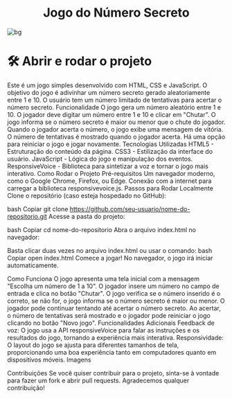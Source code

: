 <h1 align="center"> Jogo do Número Secreto </h1>

![bg](https://github.com/user-attachments/assets/5c5bfbbf-66ee-4f7e-a83d-2f12900aaa9c)

# 🛠️ Abrir e rodar o projeto
Este é um jogo simples desenvolvido com HTML, CSS e JavaScript.
O objetivo do jogo é adivinhar um número secreto gerado aleatoriamente entre 1 e 10.
O usuário tem um número limitado de tentativas para acertar o número secreto.
Funcionalidade
O jogo gera um número aleatório entre 1 e 10.
O jogador deve digitar um número entre 1 e 10 e clicar em "Chutar".
O jogo informa se o número secreto é maior ou menor que o chute do jogador.
Quando o jogador acerta o número, o jogo exibe uma mensagem de vitória.
O número de tentativas é mostrado quando o jogador acerta.
Há uma opção para reiniciar o jogo e jogar novamente.
Tecnologias Utilizadas
HTML5 - Estruturação do conteúdo da página.
CSS3 - Estilização da interface do usuário.
JavaScript - Lógica do jogo e manipulação dos eventos.
ResponsiveVoice - Biblioteca para sintetizar a voz e tornar o jogo mais interativo.
Como Rodar o Projeto
Pré-requisitos
Um navegador moderno, como o Google Chrome, Firefox, ou Edge.
Conexão com a internet para carregar a biblioteca responsivevoice.js.
Passos para Rodar Localmente
Clone o repositório (caso esteja hospedado no GitHub):

bash
Copiar
git clone https://github.com/seu-usuario/nome-do-repositorio.git
Acesse a pasta do projeto:

bash
Copiar
cd nome-do-repositorio
Abra o arquivo index.html no navegador:

Basta clicar duas vezes no arquivo index.html ou usar o comando:
bash
Copiar
open index.html
Comece a jogar!
No navegador, o jogo irá iniciar automaticamente.

Como Funciona
O jogo apresenta uma tela inicial com a mensagem "Escolha um número de 1 a 10".
O jogador insere um número no campo de entrada e clica no botão "Chutar".
O jogo verifica se o número inserido é o correto, se não for, o jogo informa se o número secreto é maior ou menor.
O jogador pode continuar tentando até acertar o número secreto.
Ao acertar, o número de tentativas será mostrado e o jogador pode reiniciar o jogo clicando no botão "Novo jogo".
Funcionalidades Adicionais
Feedback de voz: O jogo usa a API responsiveVoice para falar as instruções e os resultados do jogo, tornando a experiência mais interativa.
Responsividade: O layout do jogo se ajusta para diferentes tamanhos de tela, proporcionando uma boa experiência tanto em computadores quanto em dispositivos móveis.
Imagens

Contribuições
Se você quiser contribuir para o projeto, sinta-se à vontade para fazer um fork e abrir pull requests. Agradecemos qualquer contribuição!

